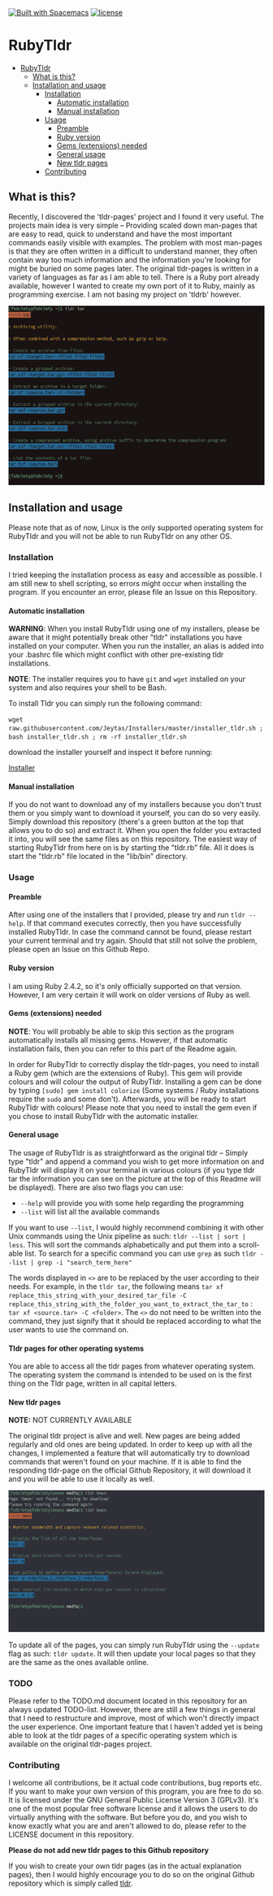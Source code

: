 [![Built with Spacemacs](https://cdn.rawgit.com/syl20bnr/spacemacs/442d025779da2f62fc86c2082703697714db6514/assets/spacemacs-badge.svg)](http://spacemacs.org)
[![license][license-image]][license-url]

[license-url]: https://github.com/Jeytas/RubyTldr/blob/master/LICENSE.md
[license-image]: https://img.shields.io/github/license/Jeytas/RubyTldr.svg

# RubyTldr
<!-- TOC depthFrom:1 depthTo:6 withLinks:1 updateOnSave:1 orderedList:0 -->

- [RubyTldr](#rubytldr)
	- [What is this?](#what-is-this)
	- [Installation and usage](#installation-and-usage)
		- [Installation](#installation)
			- [Automatic installation](#automatic-installation)
			- [Manual installation](#manual-installation)
		- [Usage](#usage)
			- [Preamble](#preamble)
			- [Ruby version](#ruby-version)
			- [Gems (extensions) needed](#gems-extensions-needed)
			- [General usage](#general-usage)
			- [New tldr pages](#new-tldr-pages)
		- [Contributing](#contributing)

<!-- /TOC -->

## What is this?
Recently, I discovered the 'tldr-pages' project and I found it very useful. The projects main idea is very simple – Providing scaled down man-pages that are easy to read, quick to understand and have the most important commands easily visible with examples. The problem with most man-pages is that they are often written in a difficult to understand manner, they often contain way too much information and the information you're looking for might be buried on some pages later.
The original tldr-pages is written in a variety of languages as far as I am able to tell. There is a Ruby port already available, however I wanted to create my own port of it to Ruby, mainly as programming exercise. I am not basing my project on 'tldrb' however.

![screenshot](lib/media/screenshot.png)

## Installation and usage
Please note that as of now, Linux is the only supported operating system for RubyTldr and you will not be able to run RubyTldr on any other OS.

### Installation
I tried keeping the installation process as easy and accessible as possible. I am still new to shell scripting, so errors might occur when installing the program. If you encounter an error, please file an Issue on this Repository.

#### Automatic installation
__WARNING__: When you install RubyTldr using one of my installers, please be aware that it might potentially break other "tldr" installations you have installed on your computer. When you run the installer, an alias is added into your .bashrc file which might conflict with other pre-existing tldr installations.

__NOTE__: The installer requires you to have `git` and `wget` installed on your system and also requires your shell to be Bash.

To install Tldr you can simply run the following command:

`wget raw.githubusercontent.com/Jeytas/Installers/master/installer_tldr.sh ; bash installer_tldr.sh ; rm -rf installer_tldr.sh`

download the installer yourself and inspect it before running:

[Installer](https://raw.githubusercontent.com/Jeytas/Installers/master/installer_tldr.sh)

#### Manual installation
If you do not want to download any of my installers because you don't trust them or you simply want to download it yourself, you can do so very easily. Simply download this repository (there's a green button at the top that allows you to do so) and extract it. When you open the folder you extracted it into, you will see the same files as on this repository. The easiest way of starting RubyTldr from here on is by starting the "tldr.rb" file. All it does is start the "tldr.rb" file located in the "lib/bin" directory.

### Usage
#### Preamble
After using one of the installers that I provided, please try and run `tldr --help`. If that command executes correctly, then you have successfully installed RubyTldr. In case the command cannot be found, please restart your current terminal and try again. Should that still not solve the problem, please open an Issue on this Github Repo.

#### Ruby version
I am using Ruby 2.4.2, so it's only officially supported on that version. However, I am very certain it will work on older versions of Ruby as well.

#### Gems (extensions) needed
__NOTE__: You will probably be able to skip this section as the program automatically installs all missing gems. However, if that automatic installation fails, then you can refer to this part of the Readme again.

In order for RubyTldr to correctly display the tldr-pages, you need to install a Ruby gem (which are the extensions of Ruby). This gem will provide colours and will colour the output of RubyTldr. Installing a gem can be done by typing `[sudo] gem install colorize` (Some systems / Ruby installations require the `sudo` and some don't). Afterwards, you will be ready to start RubyTldr with colours! Please note that you need to install the gem even if you chose to install RubyTldr with the automatic installer.

#### General usage
The usage of RubyTldr is as straightforward as the original tldr – Simply type "tldr" and append a command you wish to get more information on and RubyTldr will display it on your terminal in various colours (if you type tldr tar the information you can see on the picture at the top of this Readme will be displayed).
There are also two flags you can use:
* `--help` will provide you with some help regarding the programming
* `--list` will list all the available commands

If you want to use `--list`, I would highly recommend combining it with other Unix commands using the Unix pipeline as such: `tldr --list | sort | less`. This will sort the commands alphabetically and put them into a scroll-able list. To search for a specific command you can use `grep` as such `tldr --list | grep -i "search_term_here"`

The words displayed in `<>` are to be replaced by the user according to their needs. For example, in the `tldr tar`, the following means `tar xf replace_this_string_with_your_desired_tar_file -C replace_this_string_with_the_folder_you_want_to_extract_the_tar_to` : `tar xf <source.tar> -C <folder>`. The `<>` do not need to be written into the command, they just signify that it should be replaced according to what the user wants to use the command on.

#### Tldr pages for other operating systems
You are able to access all the tldr pages from whatever operating system. The operating system the command is intended to be used on is the first thing on the Tldr page, written in all capital letters.

#### New tldr pages
__NOTE:__ NOT CURRENTLY AVAILABLE

The original tldr project is alive and well. New pages are being added regularly and old ones are being updated. In order to keep up with all the changes, I implemented a feature that will automatically try to download commands that weren't found on your machine. If it is able to find the responding tldr-page on the official Github Repository, it will download it and you will be able to use it locally as well.

![New pages download](lib/media/newpages.png)

To update all of the pages, you can simply run RubyTldr using the `--update` flag as such: `tldr update`. It will then update your local pages so that they are the same as the ones available online.

### TODO
Please refer to the TODO.md document located in this repository for an always updated TODO-list. However, there are still a few things in general that I need to restructure and improve, most of which won't directly impact the user experience. One important feature that I haven't added yet is being able to look at the tldr pages of a specific operating system which is available on the original tldr-pages project.

### Contributing
I welcome all contributions, be it actual code contributions, bug reports etc. If you want to make your own version of this program, you are free to do so. It is licensed under the GNU General Public License Version 3 (GPLv3). It's one of the most popular free software license and it allows the users to do virtually anything with the software. But before you do, and you wish to know exactly what you are and aren't allowed to do, please refer to the LICENSE document in this repository.


__Please do not add new tldr pages to this Github repository__

If you wish to create your own tldr pages (as in the actual explanation pages), then I would highly encourage you to do so on the original Github repository which is simply called [tldr](https://github.com/tldr-pages/tldr). 

